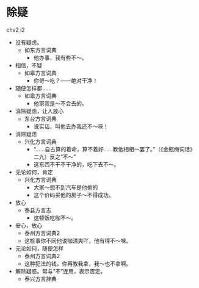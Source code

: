 # 除疑
chv2 i2
+ 没有疑虑。
  * 如东方言词典
    - 他办事，我有些不～。
+ 相信，不疑
  * 如皋方言词典
    - 你哿～吃？——绝对干净！
+ 随便怎样都……
  * 如皋方言词典
    - 他家我是～不会去的。
+ 消除疑虑，让人放心
  * 东台方言词典
    - 说实话，叫他去办我还不～唻！
+ 消除疑虑
  * 兴化方言词典
    - “……自古算的着命，算不着好……教他相相～罢了。”（《金瓶梅词话》二九）反之“不～”
    - 这东西不干不干净的，吃下去不～。
+ 无论如何，肯定
  * 兴化方言词典
    - 大家～想不到汽车是他偷的
    - 这个价码买他的房子～不得成功。
+ 放心
  * 泰县方言志
    - 这顿饭吃咖不～。
+ 安心，放心
  * 泰州方言词典2
  - 这桩事你不同他说咖清爽吖，他有得不～唻。
+ 无论如何，随便怎样
  * 泰州方言词典2
  - 这种犯法的钱，你再教我拿，我～也不拿啊。
+ 解除疑惑。常与“不”连用，表示否定。
  * 泰兴方言辞典
